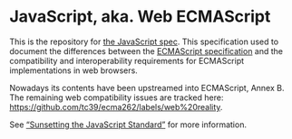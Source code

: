 # JavaScript, aka. Web ECMAScript

This is the repository for [the JavaScript spec](http://javascript.spec.whatwg.org/). This specification used to document the differences between the [ECMAScript specification](https://tc39.github.io/ecma262/) and the compatibility and interoperability requirements for ECMAScript implementations in web browsers.

Nowadays its contents have been upstreamed into ECMAScript, Annex B. The remaining web compatibility issues are tracked here: <https://github.com/tc39/ecma262/labels/web%20reality>.

See [“Sunsetting the JavaScript Standard”](https://blog.whatwg.org/javascript) for more information.

